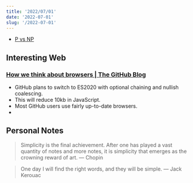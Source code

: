 ```yaml
---
title: '2022/07/01'
date: '2022-07-01'
slug: '/2022-07-01'
---
```


- [P vs NP](../Notes/P%20vs%20NP.md)

## Interesting Web

### [How we think about browsers | The GitHub Blog](https://github.blog/2022-06-10-how-we-think-about-browsers/)
- GitHub plans to switch to ES2020 with optional chaining and nullish coalescing.
- This will reduce 10kb in JavaScript.
- Most GitHub users use fairly up-to-date browsers.
- 

## Personal Notes
> Simplicity is the final achievement. After one has played a vast quantity of notes and more notes, it is simplicity that emerges as the crowning reward of art. — Chopin

> One day I will find the right words, and they will be simple. — Jack Kerouac